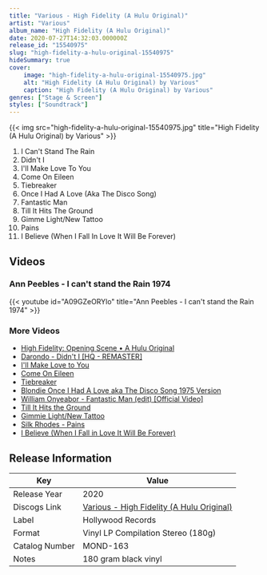 ```yaml
---
title: "Various - High Fidelity (A Hulu Original)"
artist: "Various"
album_name: "High Fidelity (A Hulu Original)"
date: 2020-07-27T14:32:03.000000Z
release_id: "15540975"
slug: "high-fidelity-a-hulu-original-15540975"
hideSummary: true
cover:
    image: "high-fidelity-a-hulu-original-15540975.jpg"
    alt: "High Fidelity (A Hulu Original) by Various"
    caption: "High Fidelity (A Hulu Original) by Various"
genres: ["Stage & Screen"]
styles: ["Soundtrack"]
---
```


{{< img src="high-fidelity-a-hulu-original-15540975.jpg" title="High Fidelity (A Hulu Original) by Various" >}}

<!-- section break -->

1. I Can't Stand The Rain
2. Didn't I
3. I'll Make Love To You
4. Come On Eileen
5. Tiebreaker
6. Once I Had A Love (Aka The Disco Song)
7. Fantastic Man
8. Till It Hits The Ground
9. Gimme Light/New Tattoo
10. Pains
11. I Believe (When I Fall In Love It Will Be Forever)

<!-- section break -->







## Videos
### Ann Peebles - I can't stand the Rain 1974
{{< youtube id="A09GZeORYlo" title="Ann Peebles - I can't stand the Rain 1974" >}}<br>

### More Videos

- [High Fidelity: Opening Scene • A Hulu Original](https://www.youtube.com/watch?v=fZUvZD_VlwU)
- [Darondo - Didn't I [HQ - REMASTER]](https://www.youtube.com/watch?v=PZqQT5904_U)
- [I'll Make Love to You](https://www.youtube.com/watch?v=b0idmxw8dtk)
- [Come On Eileen](https://www.youtube.com/watch?v=GbpnAGajyMc)
- [Tiebreaker](https://www.youtube.com/watch?v=WgPCuiBPVR0)
- [Blondie Once I Had A Love aka The Disco Song 1975 Version](https://www.youtube.com/watch?v=SkjeAt0KrL8)
- [William Onyeabor - Fantastic Man (edit) [Official Video]](https://www.youtube.com/watch?v=LBZltuHcpVo)
- [Till It Hits the Ground](https://www.youtube.com/watch?v=8yg-cvKYE20)
- [Gimmie Light/New Tattoo](https://www.youtube.com/watch?v=m5b2r6Im5yw)
- [Silk Rhodes - Pains](https://www.youtube.com/watch?v=SoxbvE1Doog)
- [I Believe (When I Fall in Love It Will Be Forever)](https://www.youtube.com/watch?v=JO_b807HaLM)


## Release Information
|  Key           | Value                                                |
| ---------------| ---------------------------------------------------- |
| Release Year   | 2020                                   |
| Discogs Link   | [Various - High Fidelity (A Hulu Original)](https://www.discogs.com/release/15540975-Various-High-Fidelity-A-Hulu-Original) |
| Label          | Hollywood Records |
| Format         | Vinyl LP Compilation Stereo (180g) |
| Catalog Number | MOND-163 |
| Notes |  180 gram black vinyl |